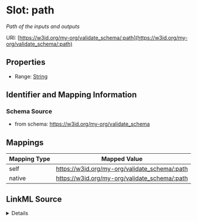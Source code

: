 

# Slot: path


_Path of the inputs and outputs_





URI: [https://w3id.org/my-org/validate_schema/:path](https://w3id.org/my-org/validate_schema/:path)



<!-- no inheritance hierarchy -->








## Properties

* Range: [String](String.md)





## Identifier and Mapping Information







### Schema Source


* from schema: https://w3id.org/my-org/validate_schema




## Mappings

| Mapping Type | Mapped Value |
| ---  | ---  |
| self | https://w3id.org/my-org/validate_schema/:path |
| native | https://w3id.org/my-org/validate_schema/:path |




## LinkML Source

<details>
```yaml
name: path
description: Path of the inputs and outputs
from_schema: https://w3id.org/my-org/validate_schema
rank: 1000
alias: path
range: string

```
</details>